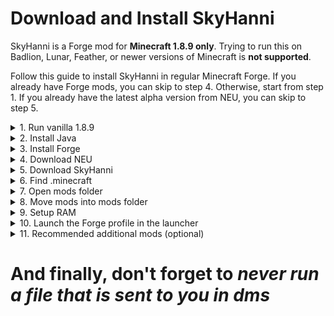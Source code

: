 # Download and Install SkyHanni

SkyHanni is a Forge mod for **Minecraft 1.8.9 only**.
Trying to run this on Badlion, Lunar, Feather, or newer versions of Minecraft is **not supported**.

Follow this guide to install SkyHanni in regular Minecraft Forge.
If you already have Forge mods, you can skip to step 4. Otherwise, start from step 1.
If you already have the latest alpha version from NEU, you can skip to step 5.

<details>
<summary>1. Run vanilla 1.8.9</summary>

Run Minecraft 1.8.9, unmodded, for 10 seconds, then close it.

</details>


<details>
<summary>2. Install Java</summary>

To play with mods, you need Java.
Install [Java 8](https://www.java.com/download/ie_manual.jsp).
Double-click the file to install it.

</details>


<details>
<summary>3. Install Forge</summary>

Forge is the system that loads your mods into the game.
You need Java to run Forge.
Download [Forge for 1.8.9](https://files.minecraftforge.net/net/minecraftforge/forge/index_1.8.9.html).
Click installer, when you double-click the file, install as client.
If Forge does not open with Java, download [Jarfix](https://johann.loefflmann.net/en/software/jarfix/index.html),
double click it, then try running Forge again.

</details>


<details>
<summary>4. Download NEU</summary>

Neu is NotEnoughUpdates, another Forge mod that contains files that SkyHanni depends on to function.
You can install it from [Moulberry's Bush Discord Server](https://discord.gg/moulberry) in the
channel [#🧪neu-alphas](https://discord.com/channels/516977525906341928/1028896920346841118) or
from [SkyHanni Discord](https://discord.com/invite/skyhanni-997079228510117908) in the
channel [#neu-updates](https://discord.com/channels/997079228510117908/1123201092193366027)

</details>


<details>
<summary>5. Download SkyHanni</summary>

SkyHanni has 2 update circles: [Full Release](https://github.com/hannibal002/SkyHanni/releases/latest)
and [Beta](https://github.com/hannibal002/SkyHanni/releases).

In general, it is recommended to use the **Full Release**.
It updates every 3–4 weeks and should run very stable.
If you find bugs or miss features in the full version, they might be fixed/implemented already in the beta.

The **Beta Version**, on the other hand, gets updated multiple times a week,
has new features earlier but also may contain more bugs.

</details>


<details>
<summary>6. Find .minecraft</summary>

Once you have downloaded both NEU and SkyHanni, you need to navigate to your `.minecraft` folder.
On Windows, open file explorer, in the file location bar at the top type in `%appdata%` and open `.minecraft`.
On Mac, go to `~/Library/Application Support/minecraft`.

</details>


<details>
<summary>7. Open mods folder</summary>

If there is a "mods" folder, great! Open it.
Otherwise, create one and name it exactly "mods".

</details>


<details>
<summary>8. Move mods into mods folder</summary>

Move both your downloaded NEU file and SkyHanni file into the folder.
(If you have already an older version of NEU or SkyHanni in that folder, delete it.)

*Note: if you have a problem, people may ask to see your mod folder - that is this folder.*

</details>


<details>
<summary>9. Setup RAM</summary>

If you're running mods, you also need to set up your allocated ram.
If you don't know how much ram your computer has,
follow [this guide](https://www.howtogeek.com/435644/how-to-see-how-much-ram-is-in-your-pc-and-its-speed/).
To allocate ram, go to installation, press the 3 dots next to the installation you are using,
click edit, press more options.
In JVM arguments, look for something that says -Xmx2G or some other number followed by G.
That number is the amount you have allocated for Minecraft to use.
If you have 2G of ram on your computer, you might struggle to play Minecraft.
Try to allocate 1G. If you have 4G, allocate 2G. If you
have 8 or more G, allocate 4G.
You should never need more than 4G, unless you have more mods, than you know what to do.

</details>


<details>
<summary>10. Launch the Forge profile in the launcher</summary>

Installing Minecraft Forge should have set the profile for you, but if it didn't, go to installations,
select new installation, under version you need to find Forge for 1.8.9 (most likely at the top or bottom)

</details>


<details>
<summary>11. Recommended additional mods (optional)</summary>

[OptiFine](https://optifine.net/adloadx?f=preview_OptiFine_1.8.9_HD_U_M6_pre2.jar)
and [Patcher](https://sk1er.club/mods/patcher).
Those two mods help you get more FPS in game and lets you change many more performance
settings.

*Ask on discord if you need help with those.*

</details>

<h1>And finally, don't forget to <i><b>never run a file that is sent to you in dms</b></i></h1>